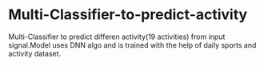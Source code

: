 # Multi-Classifier-to-predict-activity
Multi-Classifier to predict differen activity(19 activities) from input signal.Model uses DNN algo and is trained with the help of daily sports and activity dataset.
